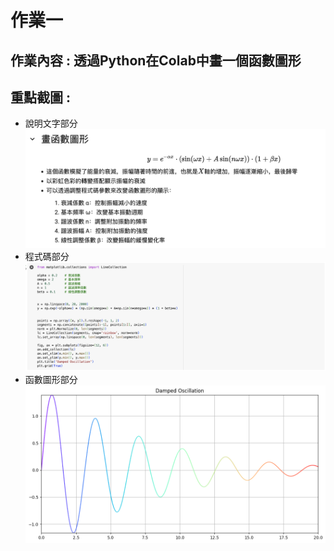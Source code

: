 # 作業一 
## 作業內容 : 透過Python在Colab中畫一個函數圖形
## 重點截圖 : 
- 說明文字部分
  ![說明文字圖片](https://github.com/31Wilson13/ntnu_11302generativeAI/blob/main/HW1/discription.jpg)
- 程式碼部分
  ![程式碼圖片](https://github.com/31Wilson13/ntnu_11302generativeAI/blob/main/HW1/code.jpg)
- 函數圖形部分
  ![函數圖形圖片](https://github.com/31Wilson13/ntnu_11302generativeAI/blob/main/HW1/output.png)
